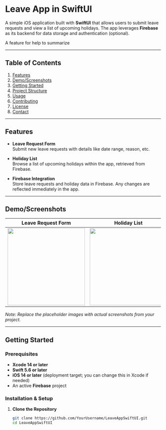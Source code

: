 # Leave App in SwiftUI

A simple iOS application built with **SwiftUI** that allows users to submit leave requests and view a list of upcoming holidays. The app leverages **Firebase** as its backend for data storage and authentication (optional).

A feature for help to summarize 

---

## Table of Contents
1. [Features](#features)
2. [Demo/Screenshots](#demoscreenshots)
3. [Getting Started](#getting-started)
4. [Project Structure](#project-structure)
5. [Usage](#usage)
6. [Contributing](#contributing)
7. [License](#license)
8. [Contact](#contact)

---

## Features

- **Leave Request Form**  
  Submit new leave requests with details like date range, reason, etc.
  
- **Holiday List**  
  Browse a list of upcoming holidays within the app, retrieved from Firebase.
  
- **Firebase Integration**  
  Store leave requests and holiday data in Firebase. Any changes are reflected immediately in the app.

---

## Demo/Screenshots

| **Leave Request Form**                                  | **Holiday List**                                      |
|:-------------------------------------------------------:|:-----------------------------------------------------:|
| <img src="docs/images/request_form.png" width="250" />  | <img src="docs/images/holiday_list.png" width="250" /> |

*Note: Replace the placeholder images with actual screenshots from your project.*

---

## Getting Started

### Prerequisites

- **Xcode 14 or later**  
- **Swift 5.6 or later**  
- **iOS 14 or later** (deployment target; you can change this in Xcode if needed)  
- An active **Firebase** project

### Installation & Setup

1. **Clone the Repository**
   ```bash
   git clone https://github.com/YourUsername/LeaveAppSwiftUI.git
   cd LeaveAppSwiftUI
